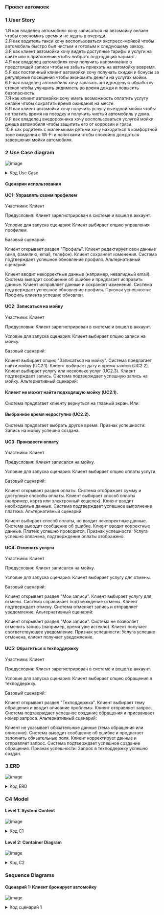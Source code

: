 ### Проект автомоек

### 1.User Story
1.Я как владелец автомобиля хочу записаться на автомойку онлайн чтобы сэкономить время и не ждать в очереди. <br>
2.Я как водитель такси хочу воспользоваться экспресс-мойкой чтобы автомобиль быстро был чистым и готовым к следующему заказу.<br>
3.Я как клиент автомойки хочу видеть доступные тарифы и услуги на сайте или в приложении чтобы выбрать подходящий вариант.<br>
4.Я как владелец автомобиля хочу получить напоминание о предстоящей записи чтобы не забыть приехать на автомойку вовремя.<br>
5.Я как постоянный клиент автомойки хочу получать скидки и бонусы за регулярные посещения чтобы экономить деньги на услугах мойки.<br>
6.Я как владелец автомобиля хочу заказать антидождевую обработку стекол чтобы улучшить видимость во время дождя и повысить безопасность.<br>
7.Я как клиент автомойки хочу иметь возможность оплатить услугу онлайн чтобы сократить время ожидания на месте.<br>
8.Я как клиент автомойки хочу получить услугу выездной мойки чтобы не тратить время на поездку и получить чистый автомобиль у дома.<br>
9.Я как владелец внедорожника хочу воспользоваться услугой мойки днища автомобиля чтобы защитить его от коррозии и грязи.<br>
10.Я как родитель с маленькими детьми хочу находиться в комфортной зоне ожидания с Wi-Fi и напитками чтобы спокойно дождаться завершения мойки автомобиля.<br>

### 2.Use Case diagram
![image](https://github.com/user-attachments/assets/86c565aa-c5e8-41dd-a50d-85f59ed5c317)


<details>
  <summary>Код Use Case</summary>
  
```plantuml

@startuml
left to right direction
actor "Клиент" as client

rectangle  Мойка.ру  {
  usecase "UC1:Управлять своим профилем" as UC1
  usecase "UC2:Записаться на мойку" as UC2
  usecase "UC2.1:Найти мойку" as UC2.1
  usecase "UC2.2:Выбрать дату и время" as UC2.2
  usecase "UC2.3:Выбрать услугу" as UC2.3
  usecase "UC3:Произвести оплату" as UC3
  usecase "UC4:Отменять услуги" as UC4
  usecase "UC5:Обратиться в техподдержку" as UC5
  
}
client --> UC1
client --> UC2
UC2 --> UC2.1:(include)
UC2 --> UC2.2:(include)
UC2 --> UC2.3:(include)
client --> UC3
client --> UC4
client --> UC5

@enduml
```

</details>

#### Сценарии использования

#### UC1: Управлять своим профилем
Участники:
Клиент

Предусловия:
Клиент зарегистрирован в системе и вошел в аккаунт.

Условие для запуска сценария:
Клиент выбирает опцию управления профилем.

Базовый сценарий:

Клиент открывает раздел "Профиль".
Клиент редактирует свои данные (имя, фамилию, email, телефон).
Клиент сохраняет изменения.
Система подтверждает успешное обновление профиля.
Альтернативный сценарий:

Клиент вводит некорректные данные (например, невалидный email).
Система выводит сообщение об ошибке и предлагает исправить данные.
Клиент исправляет данные и сохраняет изменения.
Система подтверждает успешное обновление профиля.
Признак успешности:
Профиль клиента успешно обновлен.

#### UC2: Записаться на мойку
Участники:
Клиент

Предусловия:
Клиент зарегистрирован в системе и вошел в аккаунт.

Условие для запуска сценария:
Клиент выбирает опцию записи на мойку.

Базовый сценарий:

Клиент выбирает опцию "Записаться на мойку".
Система предлагает найти мойку (UC2.1).
Клиент выбирает дату и время записи (UC2.2).
Клиент выбирает услугу или несколько услуг (UC2.3).
Клиент подтверждает запись.
Система подтверждает успешную запись на мойку.
Альтернативный сценарий:

#### Клиент не может найти подходящую мойку (UC2.1).
Система предлагает клиенту вернуться на главный экран.
Или:

#### Выбранное время недоступно (UC2.2).
Система предлагает выбрать другое время.
Признак успешности:
Запись на мойку успешно создана.

#### UC3: Произвести оплату
Участники:
Клиент

Предусловия:
Клиент записался на мойку.

Условие для запуска сценария:
Клиент выбирает опцию оплаты услуги.

Базовый сценарий:

Клиент открывает раздел оплаты.
Система отображает сумму и доступные способы оплаты.
Клиент выбирает способ оплаты (например, карта или электронный кошелек).
Клиент вводит необходимые данные.
Система подтверждает успешное выполнение платежа.
Альтернативный сценарий:

Клиент выбирает способ оплаты, но вводит некорректные данные.
Система выводит сообщение об ошибке.
Клиент вводит корректные данные.
Платеж успешно проводится.
Признак успешности:
Услуга успешно оплачена, подтверждение оплаты отображено.

#### UC4: Отменять услуги
Участники:
Клиент

Предусловия:
Клиент записался на мойку.

Условие для запуска сценария:
Клиент выбирает услугу для отмены.

Базовый сценарий:

Клиент открывает раздел "Мои записи".
Клиент выбирает услугу для отмены.
Система спрашивает подтверждение отмены.
Клиент подтверждает отмену.
Система отменяет запись и отправляет уведомление.
Альтернативный сценарий:

Клиент открывает раздел "Мои записи".
Система не позволяет отменить запись (например, время уже истекло).
Клиент получает соответствующее уведомление.
Признак успешности:
Услуга успешно отменена, клиент получает уведомление.

#### UC5: Обратиться в техподдержку
Участники:
Клиент

Предусловия:
Клиент зарегистрирован в системе и вошел в аккаунт.

Условие для запуска сценария:
Клиент выбирает опцию обращения в техподдержку.

Базовый сценарий:

Клиент открывает раздел "Техподдержка".
Клиент выбирает тему обращения и вводит описание проблемы.
Клиент отправляет запрос.
Система подтверждает успешное создание обращения и присваивает номер запроса.
Альтернативный сценарий:

Клиент не указывает обязательные данные (тема обращения или описание).
Система выводит сообщение об ошибке и предлагает заполнить обязательные поля.
Клиент корректирует данные и отправляет запрос.
Система подтверждает успешное создание обращения.
Признак успешности:
Запрос в техподдержку успешно создан.

### 3.ERD
![image](https://github.com/user-attachments/assets/f82b4368-7d8c-4fe9-9a8f-8bc74ad0b688)


<details>
  <summary>Код ERD</summary>
  
```plaintext

Table Client {
  client_id int [pk]
  first_name varchar
  last_name varchar
  email varchar
  phone varchar
  password varchar
}

Table Profile {
  profile_id int [pk]
  client_id int [ref: > Client.client_id]
  created_at datetime
  updated_at datetime
}

Table CarWash {
  car_wash_id int [pk]
  name varchar
  address varchar
  rating float
  contact_phone varchar
}

Table Service {
  service_id int [pk]
  service_name varchar
  description text
  price decimal
  duration int
}

Table Booking {
  booking_id int [pk]
  client_id int [ref: > Client.client_id]
  car_wash_id int [ref: > CarWash.car_wash_id]
  booking_datetime datetime
  status varchar
  total_price decimal
}

Table SelectedServices {
  booking_id int [ref: > Booking.booking_id]
  service_id int [ref: > Service.service_id]
  quantity int
}

Table Payment {
  payment_id int [pk]
  booking_id int [ref: > Booking.booking_id]
  payment_datetime datetime
  amount decimal
  payment_status varchar
  payment_method varchar
}

Table Support {
  support_id int [pk]
  client_id int [ref: > Client.client_id]
  request_topic varchar
  issue_description text
  created_at datetime
  request_status varchar
}

```

</details>

### C4 Model

#### Level 1: System Context
![image](https://github.com/user-attachments/assets/6f2c9eda-f314-4478-a717-bbd1980ab585)

<details>
  <summary>Код C1</summary>
  
```plaintext

@startuml
!include https://raw.githubusercontent.com/plantuml-stdlib/C4-PlantUML/master/C4_Context.puml

LAYOUT_WITH_LEGEND()

' System Context
System_Boundary(c1, "Автомойка") {

    System(auto_wash, "Автомойка", "Система управления автомойкой", "Управляет бронированиями, услугами, платежами и пользователями")

}

Person(client, "Клиент", "Пользователь, заказывающий услуги автомойки")
Person(admin, "Администратор", "Сотрудник автомойки, управляющий системой")


System_Ext(payment_system, "Платежная система", "Обрабатывает платежи")
System_Ext(notification_system, "Система уведомлений", "Отправляет уведомления пользователям")
System_Ext(accounting_system, "Система учета", "Система финансового учета")
System_Ext(map_system, "Картографическая система", "Предоставляет информацию о местоположении")


Rel(client, auto_wash, "Запись на мойку, просмотр цен, оплата, отслеживание статуса, обращение в техподдержку", "HTTPS")
Rel(admin, auto_wash, "Управление автомойками, услугами, тарифами, расписанием, просмотр отчетов", "HTTPS")

Rel(auto_wash, payment_system, "Обработка платежей", "REST")
Rel(auto_wash, notification_system, "Отправка уведомлений", "REST")
Rel(auto_wash, accounting_system, "Получение данных по прибыли", "REST")
Rel(auto_wash, map_system, "Получение данных о местоположении автомоек", "REST")

@enduml


```

</details>

#### Level 2: Container Diagram
![image](https://github.com/user-attachments/assets/8c3300bc-cc17-4b22-a131-c531d78659f6)

<details>
  <summary>Код C2</summary>
  
```plaintext

@startuml
!include https://raw.githubusercontent.com/plantuml-stdlib/C4-PlantUML/master/C4_Container.puml

LAYOUT_WITH_LEGEND()

' Containers
System_Boundary(c1, "Автомойка") {
    Container(web_app, "Веб-приложение", "Java, Spring Boot", "Предоставляет интерфейс для клиентов и администраторов")
    Container(mobile_app, "Мобильное приложение", "React Native", "Предоставляет интерфейс для клиентов")
    Container(api, "API-сервис", "Java, Spring Boot", "Предоставляет API для веб- и мобильных приложений")
    ContainerDb(db, "База данных", "PostgreSQL", "Хранит данные пользователей, автомоек, бронирований и т.д.")
   Container(notification_service, "Сервис уведомлений", "Node.js", "Отправляет уведомления пользователям")
}

' External Systems
System_Ext(payment_system, "Платежная система", "Сторонняя система для обработки платежей")
System_Ext(accounting_system, "Система учета", "Сторонняя система для финансовой отчетности")
System_Ext(map_system, "Картографическая система", "Сторонняя система для получения информации о местоположении")
'Person
Person(client, "Клиент", "Пользователь, заказывающий услуги автомойки")
Person(admin, "Администратор", "Сотрудник автомойки, управляющий системой")


' Relationships
Rel(client, mobile_app, "Использует для заказа услуг")
Rel(client, web_app, "Использует для заказа услуг и управления профилем")
Rel(admin, web_app, "Использует для управления системой")
Rel(mobile_app, api, "Использует API")
Rel(web_app, api, "Использует API")
Rel(api, db, "Использует для хранения данных", "JDBC")
Rel(api, payment_system, "Использует для обработки платежей", "REST")
Rel(api, notification_service, "Использует для отправки уведомлений", "REST")
Rel(notification_service, notification_system, "Отправка уведомлений", "REST")
Rel(api, accounting_system, "Получает данные для финансовой отчетности", "REST")
Rel(api, map_system, "Получает данные о местоположении автомоек", "REST")
@enduml


```

</details>

### Sequence Diagrams
#### Сценарий 1: Клиент бронирует автомойку
![image](https://github.com/user-attachments/assets/db269325-cf7d-4f95-9b19-d3a8cc64936a)

<details>
  <summary>Код cценарий 1</summary>
  
```plaintext

@startuml
autonumber

participant "Клиент" as client
participant "Мобильное приложение" as mobile_app
participant "API-сервис" as api
participant "База данных" as db
participant "Платежная система" as payment_system
participant "Сервис уведомлений" as notification_service

activate client
    client -> mobile_app : Выбирает автомойку, услуги, дату и время
    activate mobile_app
        mobile_app -> api : Запрос на бронирование
        activate api
            api -> db : Проверка доступности времени
            activate db
                db --> api : Доступность подтверждена
            deactivate db
            api -> db : Запись данных бронирования
            activate db
                db --> api : Бронирование сохранено
            deactivate db
            api -> payment_system : Перенаправление на оплату
            activate payment_system
                payment_system --> api : Успешная оплата
            deactivate payment_system
             api -> db : Обновление статуса бронирования на "оплачено"
             activate db
                db --> api : Статус бронирования обновлен
            deactivate db
             api -> notification_service : Запрос на отправку уведомления
             activate notification_service
                notification_service --> api : Уведомление отправлено в систему уведомлений
              deactivate notification_service
            api --> mobile_app : Бронирование подтверждено
        deactivate api
    mobile_app --> client : Показ подтверждения бронирования
deactivate mobile_app
deactivate client
@enduml


```

</details>
